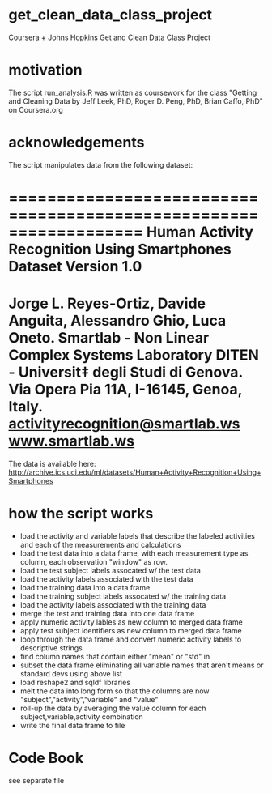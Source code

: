 # get_clean_data_class_project
Coursera + Johns Hopkins Get and Clean Data Class Project

# motivation
The script run_analysis.R was written as coursework for the class "Getting and Cleaning Data
by Jeff Leek, PhD, Roger D. Peng, PhD, Brian Caffo, PhD" on Coursera.org

# acknowledgements
The script manipulates data from the following dataset:

==================================================================
Human Activity Recognition Using Smartphones Dataset Version 1.0
==================================================================
Jorge L. Reyes-Ortiz, Davide Anguita, Alessandro Ghio, Luca Oneto.
Smartlab - Non Linear Complex Systems Laboratory
DITEN - Universit‡ degli Studi di Genova.
Via Opera Pia 11A, I-16145, Genoa, Italy.
activityrecognition@smartlab.ws
www.smartlab.ws
==================================================================

The data is available here: http://archive.ics.uci.edu/ml/datasets/Human+Activity+Recognition+Using+Smartphones

# how the script works
- load the activity and variable labels that describe the labeled activities and each of the measurements and calculations
- load the test data into a data frame, with each measurement type as column, each observation "window" as row.
- load the test subject labels assocated w/ the test data
- load the activity labels associated with the test data
- load the training data into a data frame
- load the training subject labels assocated w/ the training data
- load the activity labels associated with the training data
- merge the test and training data into one data frame
- apply numeric activity lables as new column to merged data frame
- apply test subject identifiers as new column to merged data frame
- loop through the data frame and convert numeric activity labels to descriptive strings
- find column names that contain either "mean" or "std" in 
- subset the data frame eliminating all variable names that aren't means or standard devs using above list
- load reshape2 and sqldf libraries
- melt the data into long form so that the columns are now "subject","activity","variable" and "value"
- roll-up the data by averaging the value column for each subject,variable,activity combination
- write the final data frame to file

# Code Book
see separate file

